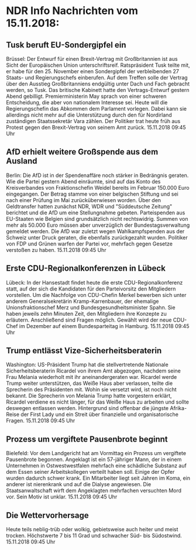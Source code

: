 # NDR Info Nachrichten vom 15.11.2018:


## Tusk beruft EU-Sondergipfel ein
Brüssel: Der Entwurf für einen Brexit-Vertrag mit Großbritannien ist aus Sicht der Europäischen Union unterschriftsreif. Ratspräsident Tusk teilte mit, er habe für den 25. November einen Sondergipfel der verbleibenden 27 Staats- und Regierungschefs einberufen. Auf dem Treffen solle der Vertrag über den Ausstieg Großbritanniens endgültig unter Dach und Fach gebracht werden, so Tusk. Das britische Kabinett hatte den Vertrags-Entwurf gestern Abend gebilligt. Premierministerin May sprach von einer schweren Entscheidung, die aber von nationalem Interesse sei. Heute will die Regierungschefin das Abkommen dem Parlament vorlegen. Dabei kann sie allerdings nicht mehr auf die Unterstützung durch den für Nordirland zuständigen Staatssekretär Vara zählen. Der Politiker trat heute früh aus Protest gegen den Brexit-Vertrag von seinem Amt zurück. 15.11.2018 09:45 Uhr 

## AfD erhielt weitere Großspende aus dem Ausland
Berlin: Die AfD ist in der Spendenaffäre noch stärker in Bedrängnis geraten. Wie die Partei gestern Abend einräumte, sind auf das Konto des Kreisverbandes von Fraktionschefin Weidel bereits im Februar 150.000 Euro eingegangen. Der Betrag stamme von einer belgischen Stiftung und sei nach einer Prüfung im Mai zurücküberwiesen worden. Über den Geldtransfer hatten zunächst NDR, WDR und "Süddeutsche Zeitung" berichtet und die AfD um eine Stellungnahme gebeten. Parteispenden aus EU-Staaten wie Belgien sind grundsätzlich nicht rechtswidrig. Summen von mehr als 50.000 Euro müssen aber unverzüglich der Bundestagsverwaltung gemeldet werden. Die AfD war zuletzt wegen Wahlkampfspenden aus der Schweiz unter Druck geraten, die ebenfalls zurückgezahlt wurden. Politiker von FDP und Grünen warfen der Partei vor, mehrfach gegen Gesetze verstoßen zu haben. 15.11.2018 09:45 Uhr 

## Erste CDU-Regionalkonferenzen in Lübeck
Lübeck: In der Hansestadt findet heute die erste CDU-Regionalkonferenz statt, auf der sich die Kandidaten für den Parteivorsitz den Mitgliedern vorstellen. Um die Nachfolge von CDU-Chefin Merkel bewerben sich unter anderem Generalsekretärin Kramp-Karrenbauer, der ehemalige Unionsfraktionschef Merz und Bundesgesundheitsminister Spahn. Sie haben jeweils zehn Minuten Zeit, den Mitgliedern ihre Konzepte zu erläutern. Anschließend sind Fragen möglich. Gewählt wird der neue CDU-Chef im Dezember auf einem Bundesparteitag in Hamburg. 15.11.2018 09:45 Uhr 

## Trump entlässt Vize-Sicherheitsberaterin
Washington: US-Präsident Trump hat die stellvertretende Nationale Sicherheitsberaterin Ricardel von ihrem Amt abgezogen, nachdem seine Frau Melania wiederholt mit ihr aneinandergeraten war. Ricardel werde Trump weiter unterstützen, das Weiße Haus aber verlassen, teilte die Sprecherin des Präsidenten mit. Wohin sie versetzt wird, ist noch nicht bekannt. Die Sprecherin von Melania Trump hatte vorgestern erklärt, Ricardel verdiene es nicht länger, für das Weiße Haus zu arbeiten und sollte deswegen entlassen werden. Hintergrund sind offenbar die jüngste Afrika-Reise der First Lady und ein Streit über finanzielle und organisatorische Fragen. 15.11.2018 09:45 Uhr 

## Prozess um vergiftete Pausenbrote beginnt
Bielefeld: Vor dem Landgericht hat am Vormittag ein Prozess um vergiftete Pausenbrote begonnen. Angeklagt ist ein 57-jähriger Mann, der in einem Unternehmen in Ostwestwestfalen mehrfach eine schädliche Substanz auf dem Essen seiner Arbeitskollegen verteilt haben soll. Einige der Opfer wurden dadurch schwer krank. Ein Mitarbeiter liegt seit Jahren im Koma, ein anderer ist nierenkrank und auf die Dialyse angewiesen. Die Staatsanwaltschaft wirft dem Angeklagten mehrfachen versuchten Mord vor. Sein Motiv ist unklar. 15.11.2018 09:45 Uhr 

## Die Wettervorhersage
Heute teils neblig-trüb oder wolkig, gebietsweise auch heiter und meist trocken. Höchstwerte 7 bis 11 Grad und schwacher Süd- bis Südostwind. 15.11.2018 09:45 Uhr 
